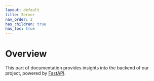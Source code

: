 ```yaml
---
layout: default
title: Server
nav_order: 2
has_children: true
has_toc: true
---
```


# Overview

This part of documentation provides insights into the backend of our project, powered by [FastAPI](https://fastapi.tiangolo.com/).